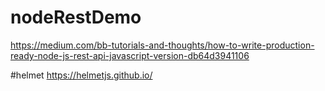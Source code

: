 
# nodeRestDemo
https://medium.com/bb-tutorials-and-thoughts/how-to-write-production-ready-node-js-rest-api-javascript-version-db64d3941106

#helmet
https://helmetjs.github.io/
